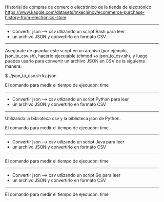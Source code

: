 Historial de compras de comercio electrónico de la tienda de electrónico
https://www.kaggle.com/datasets/mkechinov/ecommerce-purchase-history-from-electronics-store

****************************************************************
* Convertir json --> csv utlizando un script Bash para leer
* un archivo JSON y convertirlo en formato CSV
****************************************************************

Asegúrate de guardar este script en un archivo (por ejemplo, json_to_csv.sh), 
hacerlo ejecutable (chmod +x json_to_csv.sh), y luego puedes usarlo para convertir 
un archivo JSON en CSV de la siguiente manera:

$ ./json_to_csv.sh kz.json

El comando para medir el tiempo de ejecucón: time 

****************************************************************
* Convertir json --> csv utlizando un script Python para leer
* un archivo JSON y convertirlo en formato CSV
****************************************************************
Utilizando la biblioteca csv y la biblioteca json de Python. 

El comando para medir el tiempo de ejecucón: time 


****************************************************************
* Convertir json --> csv utlizando un script Java para leer
* un archivo JSON y convertirlo en formato CSV
****************************************************************

El comando para medir el tiempo de ejecucón: time 

****************************************************************
* Convertir json --> csv utlizando un script Go para leer
* un archivo JSON y convertirlo en formato CSV
****************************************************************

El comando para medir el tiempo de ejecucón: time 